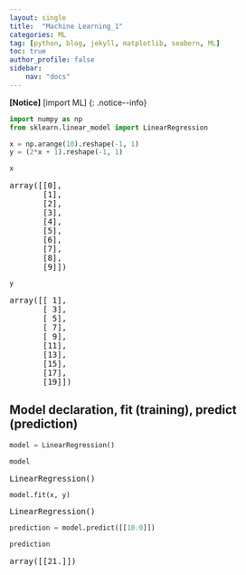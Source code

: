 ```yaml
---
layout: single
title:  "Machine Learning_1"
categories: ML
tag: [python, blog, jekyll, matplotlib, seaborn, ML]
toc: true
author_profile: false
sidebar:
    nav: "docs"
---
```


**[Notice]** [import ML]
{: .notice--info}

<head>
  <style>
    table.dataframe {
      white-space: normal;
      width: 100%;
      height: 240px;
      display: block;
      overflow: auto;
      font-family: Arial, sans-serif;
      font-size: 0.9rem;
      line-height: 20px;
      text-align: center;
      border: 0px !important;
    }

    table.dataframe th {
      text-align: center;
      font-weight: bold;
      padding: 8px;
    }

    table.dataframe td {
      text-align: center;
      padding: 8px;
    }

    table.dataframe tr:hover {
      background: #b8d1f3; 
    }

    .output_prompt {
      overflow: auto;
      font-size: 0.9rem;
      line-height: 1.45;
      border-radius: 0.3rem;
      -webkit-overflow-scrolling: touch;
      padding: 0.8rem;
      margin-top: 0;
      margin-bottom: 15px;
      font: 1rem Consolas, "Liberation Mono", Menlo, Courier, monospace;
      color: $code-text-color;
      border: solid 1px $border-color;
      border-radius: 0.3rem;
      word-break: normal;
      white-space: pre;
    }

  .dataframe tbody tr th:only-of-type {
      vertical-align: middle;
  }

  .dataframe tbody tr th {
      vertical-align: top;
  }

  .dataframe thead th {
      text-align: center !important;
      padding: 8px;
  }

  .page__content p {
      margin: 0 0 0px !important;
  }

  .page__content p > strong {
    font-size: 0.8rem !important;
  }

  </style>
</head>



```python
import numpy as np
from sklearn.linear_model import LinearRegression
```


```python
x = np.arange(10).reshape(-1, 1)
y = (2*x + 1).reshape(-1, 1)
```


```python
x
```

<pre>
array([[0],
       [1],
       [2],
       [3],
       [4],
       [5],
       [6],
       [7],
       [8],
       [9]])
</pre>

```python
y
```

<pre>
array([[ 1],
       [ 3],
       [ 5],
       [ 7],
       [ 9],
       [11],
       [13],
       [15],
       [17],
       [19]])
</pre>
## Model declaration, fit (training), predict (prediction)



```python
model = LinearRegression()
```


```python
model
```

<pre>
LinearRegression()
</pre>

```python
model.fit(x, y)
```

<pre>
LinearRegression()
</pre>

```python
prediction = model.predict([[10.0]])
```


```python
prediction
```

<pre>
array([[21.]])
</pre>

```python
```
